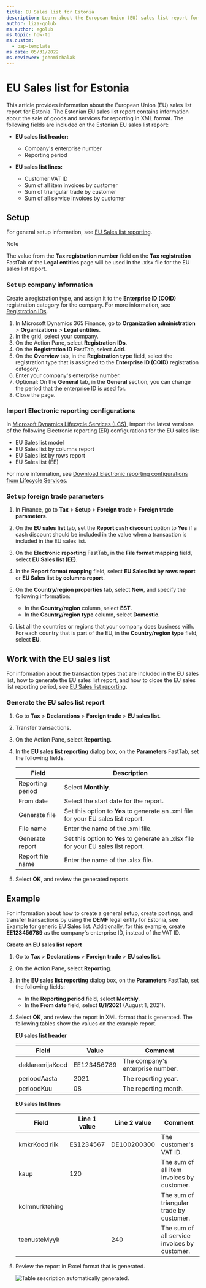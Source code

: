 ```yaml
---
title: EU Sales list for Estonia
description: Learn about the European Union (EU) sales list report for Estonia, including outlines on setup and how to work with the EU sales list.
author: liza-golub
ms.author: egolub
ms.topic: how-to
ms.custom: 
  - bap-template
ms.date: 05/31/2022
ms.reviewer: johnmichalak
---
```


# EU Sales list for Estonia

This article provides information about the European Union (EU) sales list report for Estonia. The Estonian EU sales list report contains information about the sale of goods and services for reporting in XML format. The following fields are included on the Estonian EU sales list report:

- **EU sales list header:**
    
    - Company's enterprise number
    - Reporting period

-   **EU sales list lines:**
    
    -  Customer VAT ID
    -  Sum of all item invoices by customer
    -  Sum of triangular trade by customer
    -  Sum of all service invoices by customer

## Setup

For general setup information, see [EU Sales list reporting](../europe/emea-eu-sales-list.md#prerequisites).

> [!NOTE] 
> The value from the **Tax registration number** field on the **Tax registration** FastTab of the **Legal entities** page will be used in the .xlsx file for the EU sales list report.

### Set up company information

Create a registration type, and assign it to the **Enterprise ID (COID)** registration category for the company. For more information, see [Registration IDs](../europe/emea-registration-ids.md).

1. In Microsoft Dynamics 365 Finance, go to **Organization administration** > **Organizations** > **Legal entities**.
2. In the grid, select your company.
3. On the Action Pane, select **Registration IDs**.
4. On the **Registration ID** FastTab, select **Add**.
5. On the **Overview** tab, in the **Registration type** field, select the registration type that is assigned to the **Enterprise ID (COID)** registration category.
6. Enter your company's enterprise number.
7. Optional: On the **General** tab, in the **General** section, you can change the period that the enterprise ID is used for.
8. Close the page.

### Import Electronic reporting configurations

In [Microsoft Dynamics Lifecycle Services (LCS)](https://lcs.dynamics.com/Logon/Index), import the latest versions of the following Electronic reporting (ER) configurations for the EU sales list:

- EU Sales list model
- EU Sales list by columns report
- EU Sales list by rows report
- EU Sales list (EE)

For more information, see [Download Electronic reporting configurations from Lifecycle Services](../../../fin-ops-core/dev-itpro/analytics/download-electronic-reporting-configuration-lcs.md).

### Set up foreign trade parameters

1. In Finance, go to **Tax** > **Setup** > **Foreign trade** > **Foreign trade parameters**.
2. On the **EU sales list** tab, set the **Report cash discount** option to **Yes** if a cash discount should be included in the value when a transaction is included in the EU sales list.
3. On the **Electronic reporting** FastTab, in the **File format mapping** field, select **EU Sales list (EE)**.
4. In the **Report format mapping** field, select **EU Sales list by rows report** or **EU Sales list by columns report**.
5. On the **Country/region properties** tab, select **New**, and specify the following information:
    
    - In the **Country/region** column, select **EST**.
    - In the **Country/region type** column, select **Domestic**.

6. List all the countries or regions that your company does business with. For each country that is part of the EU, in the **Country/region type** field, select **EU**.

## Work with the EU sales list

For information about the transaction types that are included in the EU sales list, how to generate the EU sales list report, and how to close the EU sales list reporting period, see [EU Sales list reporting](../europe/emea-eu-sales-list.md#working-with-the-esl).

### Generate the EU sales list report

1. Go to **Tax** > **Declarations** > **Foreign trade** > **EU sales list**.
2. Transfer transactions.
3. On the Action Pane, select **Reporting**.
4. In the **EU sales list reporting** dialog box, on the **Parameters** FastTab, set the following fields.

    | Field            | Description                                                                         |
    |------------------|-------------------------------------------------------------------------------------|
    | Reporting period | Select **Monthly**.                                                                 |
    | From date        | Select the start date for the report.                                               |
    | Generate file    | Set this option to **Yes** to generate an .xml file for your EU sales list report.  |
    | File name        | Enter the name of the .xml file.                                                    |
    | Generate report  | Set this option to **Yes** to generate an .xlsx file for your EU sales list report. |
    | Report file name | Enter the name of the .xlsx file.                                                   |

5. Select **OK**, and review the generated reports.

## Example

For information about how to create a general setup, create postings, and transfer transactions by using the **DEMF** legal entity for Estonia, see Example for generic EU Sales list. Additionally, for this example, create **EE123456789** as the company's enterprise ID, instead of the VAT ID.

**Create an EU sales list report**

1. Go to **Tax** > **Declarations** > **Foreign trade** > **EU sales list**.
2. On the Action Pane, select **Reporting**.
3. In the **EU sales list reporting** dialog box, on the **Parameters** FastTab, set the following fields:
    
    - In the **Reporting period** field, select **Monthly**.
    - In the **From date** field, select **8/1/2021** (August 1, 2021).

4. Select **OK**, and review the report in XML format that is generated. The following tables show the values on the example report.

    **EU sales list header**

    | Field            | Value       | Comment                          |
    |------------------|-------------|----------------------------------|
    | deklareerijaKood | EE123456789 | The company's enterprise number. |
    | perioodAasta     | 2021        | The reporting year.              |
    | perioodKuu       | 08          | The reporting month.             |

    **EU sales list lines**

    | Field          | Line 1 value | Line 2 value | Comment                                      |
    |----------------|--------------|--------------|----------------------------------------------|
    | kmkrKood riik  | ES1234567    | DE100200300  | The customer's VAT ID.                       |
    | kaup           | 120          |    &nbsp;    | The sum of all item invoices by customer.    |
    | kolmnurktehing | &nbsp;       |    &nbsp;    | The sum of triangular trade by customer.     |
    | teenusteMyyk   | &nbsp;       | 240          | The sum of all service invoices by customer. |

5.  Review the report in Excel format that is generated.

    ![Table sescription automatically generated.](../media/EUSL-est.png)
